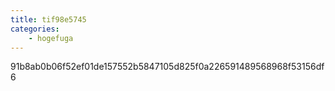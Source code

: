 ```yaml
---
title: tif98e5745
categories:
    - hogefuga
---
```

91b8ab0b06f52ef01de157552b5847105d825f0a226591489568968f53156df6